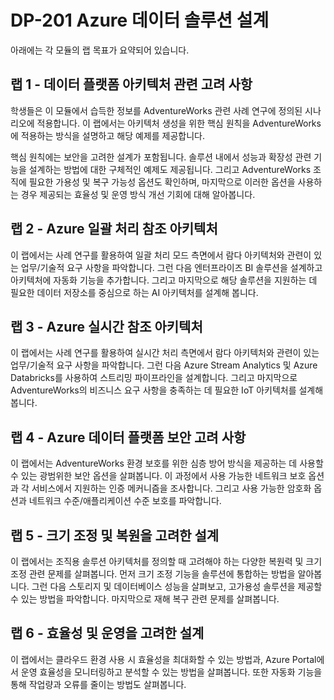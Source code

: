 ﻿# DP-201 Azure 데이터 솔루션 설계

아래에는 각 모듈의 랩 목표가 요약되어 있습니다.

## 랩 1 - 데이터 플랫폼 아키텍처 관련 고려 사항

학생들은 이 모듈에서 습득한 정보를 AdventureWorks 관련 사례 연구에 정의된 시나리오에 적용합니다. 이 랩에서는 아키텍처 생성을 위한 핵심 원칙을 AdventureWorks에 적용하는 방식을 설명하고 해당 예제를 제공합니다. 

핵심 원칙에는 보안을 고려한 설계가 포함됩니다. 솔루션 내에서 성능과 확장성 관련 기능을 설계하는 방법에 대한 구체적인 예제도 제공됩니다. 그리고 AdventureWorks 조직에 필요한 가용성 및 복구 가능성 옵션도 확인하며, 마지막으로 이러한 옵션을 사용하는 경우 제공되는 효율성 및 운영 방식 개선 기회에 대해 알아봅니다.

## 랩 2 - Azure 일괄 처리 참조 아키텍처

이 랩에서는 사례 연구를 활용하여 일괄 처리 모드 측면에서 람다 아키텍처와 관련이 있는 업무/기술적 요구 사항을 파악합니다. 그런 다음 엔터프라이즈 BI 솔루션을 설계하고 아키텍처에 자동화 기능을 추가합니다. 그리고 마지막으로 해당 솔루션을 지원하는 데 필요한 데이터 저장소를 중심으로 하는 AI 아키텍처를 설계해 봅니다.  

## 랩 3 - Azure 실시간 참조 아키텍처

이 랩에서는 사례 연구를 활용하여 실시간 처리 측면에서 람다 아키텍처와 관련이 있는 업무/기술적 요구 사항을 파악합니다. 그런 다음 Azure Stream Analytics 및 Azure Databricks를 사용하여 스트리밍 파이프라인을 설계합니다. 그리고 마지막으로 AdventureWorks의 비즈니스 요구 사항을 충족하는 데 필요한 IoT 아키텍처를 설계해 봅니다. 

## 랩 4 - Azure 데이터 플랫폼 보안 고려 사항

이 랩에서는 AdventureWorks 환경 보호를 위한 심층 방어 방식을 제공하는 데 사용할 수 있는 광범위한 보안 옵션을 살펴봅니다. 이 과정에서 사용 가능한 네트워크 보호 옵션과 각 서비스에서 지원하는 인증 메커니즘을 조사합니다. 그리고 사용 가능한 암호화 옵션과 네트워크 수준/애플리케이션 수준 보호를 파악합니다.

## 랩 5 - 크기 조정 및 복원을 고려한 설계

이 랩에서는 조직용 솔루션 아키텍처를 정의할 때 고려해야 하는 다양한 복원력 및 크기 조정 관련 문제를 살펴봅니다. 먼저 크기 조정 기능을 솔루션에 통합하는 방법을 알아봅니다. 그런 다음 스토리지 및 데이터베이스 성능을 살펴보고, 고가용성 솔루션을 제공할 수 있는 방법을 파악합니다. 마지막으로 재해 복구 관련 문제를 살펴봅니다.

## 랩 6 - 효율성 및 운영을 고려한 설계

이 랩에서는 클라우드 환경 사용 시 효율성을 최대화할 수 있는 방법과, Azure Portal에서 운영 효율성을 모니터링하고 분석할 수 있는 방법을 살펴봅니다. 또한 자동화 기능을 통해 작업량과 오류를 줄이는 방법도 살펴봅니다.